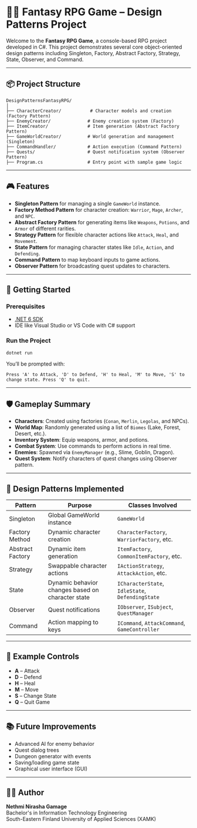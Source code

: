 # 🧙‍♂️ Fantasy RPG Game – Design Patterns Project

Welcome to the **Fantasy RPG Game**, a console-based RPG project developed in C#. This project demonstrates several core object-oriented design patterns including Singleton, Factory, Abstract Factory, Strategy, State, Observer, and Command. 

---

## 📦 Project Structure

```
DesignPatternsFantasyRPG/
│
├── CharacterCreator/           # Character models and creation (Factory Pattern)
├── EnemyCreator/              # Enemy creation system (Factory)
├── ItemCreator/               # Item generation (Abstract Factory Pattern)
├── GameWorldCreator/          # World generation and management (Singleton)
├── CommandHandler/            # Action execution (Command Pattern)
├── Quests/                    # Quest notification system (Observer Pattern)
├── Program.cs                 # Entry point with sample game logic
```

---

## 🎮 Features

- **Singleton Pattern** for managing a single `GameWorld` instance.
- **Factory Method Pattern** for character creation: `Warrior`, `Mage`, `Archer`, and `NPC`.
- **Abstract Factory Pattern** for generating items like `Weapons`, `Potions`, and `Armor` of different rarities.
- **Strategy Pattern** for flexible character actions like `Attack`, `Heal`, and `Movement`.
- **State Pattern** for managing character states like `Idle`, `Action`, and `Defending`.
- **Command Pattern** to map keyboard inputs to game actions.
- **Observer Pattern** for broadcasting quest updates to characters.

---

## 🚀 Getting Started

### Prerequisites

- [.NET 6 SDK](https://dotnet.microsoft.com/download)
- IDE like Visual Studio or VS Code with C# support

### Run the Project

```bash
dotnet run
```

You’ll be prompted with:
```
Press 'A' to Attack, 'D' to Defend, 'H' to Heal, 'M' to Move, 'S' to change state. Press 'Q' to quit.
```

---

## 🛡️ Gameplay Summary

- **Characters**: Created using factories (`Conan`, `Merlin`, `Legolas`, and NPCs).
- **World Map**: Randomly generated using a list of `Biomes` (Lake, Forest, Desert, etc.).
- **Inventory System**: Equip weapons, armor, and potions.
- **Combat System**: Use commands to perform actions in real time.
- **Enemies**: Spawned via `EnemyManager` (e.g., Slime, Goblin, Dragon).
- **Quest System**: Notify characters of quest changes using Observer pattern.

---

## 🧩 Design Patterns Implemented

| Pattern         | Purpose                                             | Classes Involved                              |
|----------------|-----------------------------------------------------|------------------------------------------------|
| Singleton       | Global GameWorld instance                          | `GameWorld`                                    |
| Factory Method  | Dynamic character creation                         | `CharacterFactory`, `WarriorFactory`, etc.     |
| Abstract Factory| Dynamic item generation                            | `ItemFactory`, `CommonItemFactory`, etc.       |
| Strategy        | Swappable character actions                        | `IActionStrategy`, `AttackAction`, etc.        |
| State           | Dynamic behavior changes based on character state | `ICharacterState`, `IdleState`, `DefendingState` |
| Observer        | Quest notifications                                | `IObserver`, `ISubject`, `QuestManager`        |
| Command         | Action mapping to keys                             | `ICommand`, `AttackCommand`, `GameController`  |

---

## 🧠 Example Controls

- **A** – Attack
- **D** – Defend
- **H** – Heal
- **M** – Move
- **S** – Change State
- **Q** – Quit Game

---

## 📚 Future Improvements

- Advanced AI for enemy behavior
- Quest dialog trees
- Dungeon generator with events
- Saving/loading game state
- Graphical user interface (GUI)

---

## 👩‍💻 Author

**Nethmi Nirasha Gamage**  
Bachelor's in Information Technology Engineering  
South-Eastern Finland University of Applied Sciences (XAMK)
